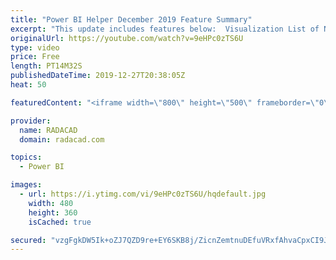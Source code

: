 ```yaml
---
title: "Power BI Helper December 2019 Feature Summary"
excerpt: "This update includes features below:  Visualization List of NOT used fields or tables New layout Visualization tab Bookmarks and tables added there Fewer clicks, easier navigation Better look Search enhancement (Bug-fix) Pages metadata (size, filter, order, etc) Visuals metadata (type, custom title,"
originalUrl: https://youtube.com/watch?v=9eHPc0zTS6U
type: video
price: Free
length: PT14M32S
publishedDateTime: 2019-12-27T20:38:05Z
heat: 50

featuredContent: "<iframe width=\"800\" height=\"500\" frameborder=\"0\" src=\"https://www.youtube.com/embed/9eHPc0zTS6U\" allow=\"accelerometer; autoplay; encrypted-media; gyroscope; picture-in-picture\" allowfullscreen></iframe>"

provider:
  name: RADACAD
  domain: radacad.com

topics:
  - Power BI

images:
  - url: https://i.ytimg.com/vi/9eHPc0zTS6U/hqdefault.jpg
    width: 480
    height: 360
    isCached: true

secured: "vzgFgkDW5Ik+oZJ7QZD9re+EY6SKB8j/ZicnZemtnuDEfuVRxfAhvaCpxCI9J3We5pmTDnRbS5kerBiSVdo0hoSawslILbj4llXLfTChclUEkHvQBKLUjZAScwFVVo4HqglCX2FeGBYcmgNtEVdd+zEKyUSNSklaGxg/VfBH492FzDvMvTfjhjCg59qPXMZluhNVAOn00ExHMq9vAA/gYcEE5g29c0wjD4SBBkdJRex0KJHYMtyrYHcX0Q0sqKal3j061faK9N/S5c+GAfdCmHtXfabGi81KJz4X3E4jqUoIt36dBEHDHTpJ5gTSSa+PN3XdWdZE+9jZt3V9wDBJ6fjW2mNDWc1cfKGpn6/h603iwfCn+Q1ZrZu+ZxQ0uKp5pq3tIAlkZvpknxTJ7G3b3VTazmZxx5jTYk4joOR8A00=;cqYDOtgSLQYVGBOKXwYVAA=="
---
```


